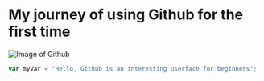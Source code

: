 # My journey of using Github for the first time
![Image of Github](https://logos-world.net/wp-content/uploads/2020/11/GitHub-Logo-700x394.png) 
``` javascript
var myVar = "Hello, Github is an interesting userface for beginners";
```
